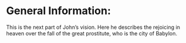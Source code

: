# General Information:

This is the next part of John’s vision. Here he describes the rejoicing in heaven over the fall of the great prostitute, who is the city of Babylon.